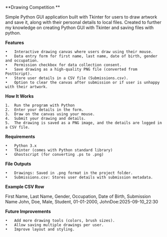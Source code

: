 **Drawing Competition **

Simple Python GUI application built with Tkinter for users to draw artwork and save it, along with their personal details to local files. Created to further my knowledge on creating Python GUI with Tkinter and saving files with python.

**Features**

	•	Interactive drawing canvas where users draw using their mouse.
	•	Data entry form for first name, last name, date of birth, gender and occupation.
	•	Permission checkbox for data collection consent.
	•	Save drawing as a high-quality PNG file (converted from PostScript).
	•	Store user details in a CSV file (Submissions.csv).
	•	Option to clear the canvas after submission or if user is unhappy with their artwork.

**How It Works**

	1.	Run the program with Python
	2.	Enter your details in the form.
	3.	Draw on the canvas using your mouse.
	4.	Submit your drawing and details.
	5.	The drawing is saved as a PNG image, and the details are logged in a CSV file.

**Requirements**

	•	Python 3.x
	•	Tkinter (comes with Python standard library)
	•	Ghostscript (for converting .ps to .png)

**File Outputs**

	•	Drawings: Saved in .png format in the project folder.
	•	Submissions.csv: Stores user details with submission metadata.
 
**Example CSV Row**

First Name, Last Name, Gender, Occupation, Date of Birth, Submission Name
John, Doe, Male, Student, 01-01-2000, JohnDoe:2025-09-10_22:30

**Future Improvements**

	•	Add more drawing tools (colors, brush sizes).
	•	Allow saving multiple drawings per user.
	•	Improve layout and styling.
